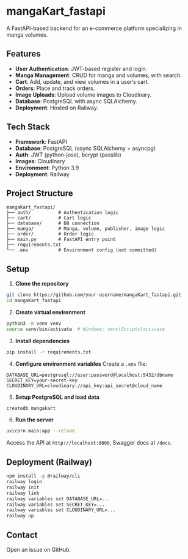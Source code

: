 # mangaKart_fastapi

A FastAPI-based backend for an e-commerce platform specializing in manga volumes.

## Features

- **User Authentication**: JWT-based register and login.
- **Manga Management**: CRUD for manga and volumes, with search.
- **Cart**: Add, update, and view volumes in a user’s cart.
- **Orders**: Place and track orders.
- **Image Uploads**: Upload volume images to Cloudinary.
- **Database**: PostgreSQL with async SQLAlchemy.
- **Deployment**: Hosted on Railway.

## Tech Stack

- **Framework**: FastAPI
- **Database**: PostgreSQL (async SQLAlchemy + asyncpg)
- **Auth**: JWT (python-jose), bcrypt (passlib)
- **Images**: Cloudinary
- **Environment**: Python 3.9
- **Deployment**: Railway

## Project Structure

```
mangaKart_fastapi/
├── auth/          # Authentication logic
├── cart/          # Cart logic
├── database/      # DB connection
├── manga/         # Manga, volume, publisher, image logic
├── order/         # Order logic
├── main.py        # FastAPI entry point
├── requirements.txt
└── .env           # Environment config (not committed)
```

## Setup

1. **Clone the repository**
```bash
git clone https://github.com/your-username/mangaKart_fastapi.git
cd mangaKart_fastapi
```

2. **Create virtual environment**
```bash
python3 -m venv venv
source venv/bin/activate  # Windows: venv\Scripts\activate
```

3. **Install dependencies**
```bash
pip install -r requirements.txt
```

4. **Configure environment variables**
Create a `.env` file:
```
DATABASE_URL=postgresql://user:password@localhost:5432/dbname
SECRET_KEY=your-secret-key
CLOUDINARY_URL=cloudinary://api_key:api_secret@cloud_name
```

5. **Setup PostgreSQL and load data**
```bash
createdb mangakart
```

6. **Run the server**
```bash
uvicorn main:app --reload
```

Access the API at `http://localhost:8000`, Swagger docs at `/docs`.

## Deployment (Railway)
```bash
npm install -g @railway/cli
railway login
railway init
railway link
railway variables set DATABASE_URL=...
railway variables set SECRET_KEY=...
railway variables set CLOUDINARY_URL=...
railway up
```

## Contact

Open an issue on GitHub.
